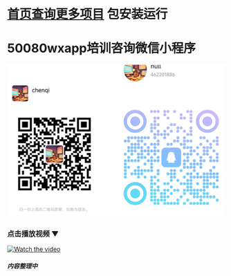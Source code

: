 # [首页查询更多项目](https://github.com/GraduationProject-weixin) 包安装运行


# 50080wxapp培训咨询微信小程序

![picture](https://raw.githubusercontent.com/GraduationProject-springboot/.github/main/img/wx.png)

### 点击播放视频 ▼
[![Watch the video](https://i.sstatic.net/Vp2cE.png)](https://www.bilibili.com/video/BV1BPtKekEv3?p=83)


#####   内容整理中  











